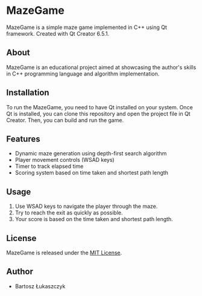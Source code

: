 # MazeGame

MazeGame is a simple maze game implemented in C++ using Qt framework. Created with Qt Creator 6.5.1.

## About

MazeGame is an educational project aimed at showcasing the author's skills in C++ programming language and algorithm implementation.

## Installation

To run the MazeGame, you need to have Qt installed on your system. Once Qt is installed, you can clone this repository and open the project file in Qt Creator. Then, you can build and run the game.

## Features

- Dynamic maze generation using depth-first search algorithm
- Player movement controls (WSAD keys)
- Timer to track elapsed time
- Scoring system based on time taken and shortest path length

## Usage

1. Use WSAD keys to navigate the player through the maze.
2. Try to reach the exit as quickly as possible.
3. Your score is based on the time taken and shortest path length.

## License

MazeGame is released under the [MIT License](https://opensource.org/license/mit).

## Author

- Bartosz Łukaszczyk
